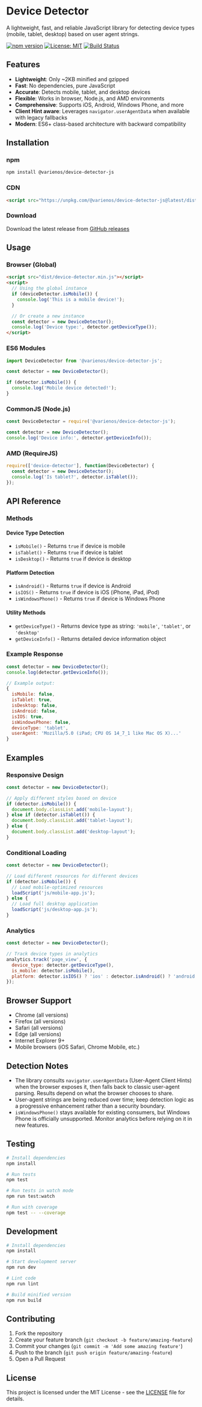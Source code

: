 # Device Detector

A lightweight, fast, and reliable JavaScript library for detecting device types (mobile, tablet, desktop) based on user agent strings.

[![npm version](https://badge.fury.io/js/@varienos%2Fdevice-detector-js.svg)](https://badge.fury.io/js/@varienos%2Fdevice-detector-js)
[![License: MIT](https://img.shields.io/badge/License-MIT-yellow.svg)](https://opensource.org/licenses/MIT)
[![Build Status](https://travis-ci.org/varienos/device-detector.svg?branch=main)](https://travis-ci.org/varienos/device-detector)

## Features

- **Lightweight**: Only ~2KB minified and gzipped
- **Fast**: No dependencies, pure JavaScript
- **Accurate**: Detects mobile, tablet, and desktop devices
- **Flexible**: Works in browser, Node.js, and AMD environments
- **Comprehensive**: Supports iOS, Android, Windows Phone, and more
- **Client Hint aware**: Leverages `navigator.userAgentData` when available with legacy fallbacks
- **Modern**: ES6+ class-based architecture with backward compatibility

## Installation

### npm
```bash
npm install @varienos/device-detector-js
```

### CDN
```html
<script src="https://unpkg.com/@varienos/device-detector-js@latest/dist/device-detector.min.js"></script>
```

### Download
Download the latest release from [GitHub releases](https://github.com/varienos/device-detector/releases)

## Usage

### Browser (Global)
```html
<script src="dist/device-detector.min.js"></script>
<script>
  // Using the global instance
  if (deviceDetector.isMobile()) {
    console.log('This is a mobile device!');
  }

  // Or create a new instance
  const detector = new DeviceDetector();
  console.log('Device type:', detector.getDeviceType());
</script>
```

### ES6 Modules
```javascript
import DeviceDetector from '@varienos/device-detector-js';

const detector = new DeviceDetector();

if (detector.isMobile()) {
  console.log('Mobile device detected!');
}
```

### CommonJS (Node.js)
```javascript
const DeviceDetector = require('@varienos/device-detector-js');

const detector = new DeviceDetector();
console.log('Device info:', detector.getDeviceInfo());
```

### AMD (RequireJS)
```javascript
require(['device-detector'], function(DeviceDetector) {
  const detector = new DeviceDetector();
  console.log('Is tablet?', detector.isTablet());
});
```

## API Reference

### Methods

#### Device Type Detection
- `isMobile()` - Returns `true` if device is mobile
- `isTablet()` - Returns `true` if device is tablet
- `isDesktop()` - Returns `true` if device is desktop

#### Platform Detection
- `isAndroid()` - Returns `true` if device is Android
- `isIOS()` - Returns `true` if device is iOS (iPhone, iPad, iPod)
- `isWindowsPhone()` - Returns `true` if device is Windows Phone

#### Utility Methods
- `getDeviceType()` - Returns device type as string: `'mobile'`, `'tablet'`, or `'desktop'`
- `getDeviceInfo()` - Returns detailed device information object

### Example Response
```javascript
const detector = new DeviceDetector();
console.log(detector.getDeviceInfo());

// Example output:
{
  isMobile: false,
  isTablet: true,
  isDesktop: false,
  isAndroid: false,
  isIOS: true,
  isWindowsPhone: false,
  deviceType: 'tablet',
  userAgent: 'Mozilla/5.0 (iPad; CPU OS 14_7_1 like Mac OS X)...'
}
```

## Examples

### Responsive Design
```javascript
const detector = new DeviceDetector();

// Apply different styles based on device
if (detector.isMobile()) {
  document.body.classList.add('mobile-layout');
} else if (detector.isTablet()) {
  document.body.classList.add('tablet-layout');
} else {
  document.body.classList.add('desktop-layout');
}
```

### Conditional Loading
```javascript
const detector = new DeviceDetector();

// Load different resources for different devices
if (detector.isMobile()) {
  // Load mobile-optimized resources
  loadScript('js/mobile-app.js');
} else {
  // Load full desktop application
  loadScript('js/desktop-app.js');
}
```

### Analytics
```javascript
const detector = new DeviceDetector();

// Track device types in analytics
analytics.track('page_view', {
  device_type: detector.getDeviceType(),
  is_mobile: detector.isMobile(),
  platform: detector.isIOS() ? 'ios' : detector.isAndroid() ? 'android' : 'other'
});
```

## Browser Support

- Chrome (all versions)
- Firefox (all versions)
- Safari (all versions)
- Edge (all versions)
- Internet Explorer 9+
- Mobile browsers (iOS Safari, Chrome Mobile, etc.)

## Detection Notes

- The library consults `navigator.userAgentData` (User-Agent Client Hints) when the browser exposes it, then falls back to classic user-agent parsing. Results depend on what the browser chooses to share.
- User-agent strings are being reduced over time; keep detection logic as a progressive enhancement rather than a security boundary.
- `isWindowsPhone()` stays available for existing consumers, but Windows Phone is officially unsupported. Monitor analytics before relying on it in new features.

## Testing

```bash
# Install dependencies
npm install

# Run tests
npm test

# Run tests in watch mode
npm run test:watch

# Run with coverage
npm test -- --coverage
```

## Development

```bash
# Install dependencies
npm install

# Start development server
npm run dev

# Lint code
npm run lint

# Build minified version
npm run build
```

## Contributing

1. Fork the repository
2. Create your feature branch (`git checkout -b feature/amazing-feature`)
3. Commit your changes (`git commit -m 'Add some amazing feature'`)
4. Push to the branch (`git push origin feature/amazing-feature`)
5. Open a Pull Request

## License

This project is licensed under the MIT License - see the [LICENSE](LICENSE) file for details.
